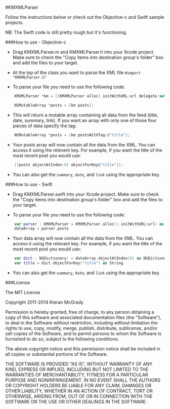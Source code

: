 #KMXMLParser

Follow the instructions below or check out the Objective-c and Swift sample projects. 

NB: The Swift code is still pretty rough but it's functioning.

###How to use - Objective-c

- Drag KMXMLParser.m and KMXMLParser.h into your Xcode project. Make sure to check the "Copy items into destination group's folder" box and add the files to your target.

- At the top of the class you want to parse the XML file ``#import "KMXMLParser.h"``

- To parse your file you need to use the following code:

```Objective-C
    KMXMLParser *km = [[KMXMLParser alloc] initWithURL:url delegate:self]; 

    NSMutableArray *posts = [km posts];
```
- This will return a mutable array containing all data from the feed (title, date, summary, link). If you want an array with only one of those four pieces of data specify the tag:

```Objective-C
    NSMutableArray *posts = [km postsWithTag:@"title"];
```

- Your posts array will now contain all the data from the XML. You can access it using the relevent key. For example, if you want the title of the most recent post you would use:

```Objective-C
    [[posts objectAtIndex:0] objectForKey@"title"]);
```

- You can also get the ``summary``, ``date``, and ``link`` using the appropriate key.

###How to use - Swift

- Drag KMXMLParser.swift into your Xcode project. Make sure to check the "Copy items into destination group's folder" box and add the files to your target.

- To parse your file you need to use the following code:

```Swift
    var parser : KMXMLParser = KMXMLParser.alloc().initWithURL(url) as KMXMLParser 
    dataArray = parser.posts
```
- Your data array will now contain all the data from the XML. You can access it using the relevant key. For example, if you want the title of the most recent post you would use:

```Swift
    var dict : NSDictionary! = dataArray.objectAtIndex(0) as NSDictionary
    var title = dict.objectForKey("title") as String
``` 

- You can also get the ``summary``, ``date``, and ``link`` using the appropriate key.

###License

  The MIT License

  Copyright 2011-2014 Kieran McGrady

  Permission is hereby granted, free of charge, to any person obtaining a copy of 
  this software and associated documentation files (the "Software"), to deal in 
  the Software without restriction, including without limitation the rights to use, 
  copy, modify, merge, publish, distribute, sublicense, and/or sell copies of the 
  Software, and to permit persons to whom the Software is furnished to do so, subject 
  to the following conditions:

  The above copyright notice and this permission notice shall be included in all 
  copies or substantial portions of the Software.

  THE SOFTWARE IS PROVIDED "AS IS", WITHOUT WARRANTY OF ANY KIND, EXPRESS OR IMPLIED, 
  INCLUDING BUT NOT LIMITED TO THE WARRANTIES OF MERCHANTABILITY, FITNESS 
  FOR A PARTICULAR PURPOSE AND NONINFRINGEMENT. IN NO EVENT SHALL THE AUTHORS 
  OR COPYRIGHT HOLDERS BE LIABLE FOR ANY CLAIM, DAMAGES OR OTHER LIABILITY, 
  WHETHER IN AN ACTION OF CONTRACT, TORT OR OTHERWISE, ARISING FROM, OUT OF 
  OR IN CONNECTION WITH THE SOFTWARE OR THE USE OR OTHER DEALINGS IN THE SOFTWARE.
